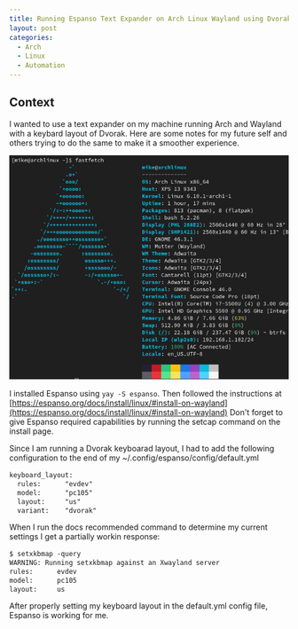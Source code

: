```yaml
---
title: Running Espanso Text Expander on Arch Linux Wayland using Dvorak
layout: post
categories:
  - Arch
  - Linux
  - Automation
---
```


## Context

I wanted to use a text expander on my machine running Arch and Wayland with a keybard layout of Dvorak. Here are some notes for my future self and others trying to do the same to make it a smoother experience.

[![screenshot showing arch linux system details](/assets/2024/07/2024-07-30-fast-fetch-arch.png)](/assets/2024/07/2024-07-30-fast-fetch-arch.png)

I installed Espanso using `yay -S espanso`. Then followed the instructions at [https://espanso.org/docs/install/linux/#install-on-wayland](https://espanso.org/docs/install/linux/#install-on-wayland)
Don't forget to give Espanso required capabilities by running the setcap command on the install page.

Since I am running a Dvorak keyboarad layout, I had to add the following configuration to the end of my ~/.config/espanso/config/default.yml

```
keyboard_layout:
  rules:      "evdev"
  model:      "pc105"
  layout:     "us"
  variant:    "dvorak"
```

When I run the docs recommended command to determine my current settings I get a partially workin response:

```
$ setxkbmap -query
WARNING: Running setxkbmap against an Xwayland server
rules:      evdev
model:      pc105
layout:     us
```

After properly setting my keyboard layout in the default.yml config file, Espanso is working for me.